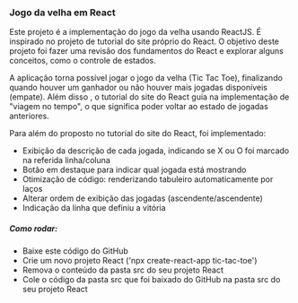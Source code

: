 ### Jogo da velha em React

Este projeto é a implementação do jogo da velha usando ReactJS. É inspirado no projeto de tutorial do site próprio do React. O objetivo deste projeto foi fazer uma revisão dos fundamentos do React e explorar alguns conceitos, como o controle de estados. 

A aplicação torna possível jogar o jogo da velha (Tic Tac Toe), finalizando quando houver um ganhador ou não houver mais jogadas disponíveis (empate). Além disso , o tutorial do site do React guia na implementação de "viagem no tempo", o que significa poder voltar ao estado de jogadas anteriores.

Para além do proposto no tutorial do site do React, foi implementado:
- Exibição da descrição de cada jogada, indicando se X ou O foi marcado na referida linha/coluna
- Botão em destaque para indicar qual jogada está mostrando
- Otimização de código: renderizando tabuleiro automaticamente por laços
- Alterar ordem de exibição das jogadas (ascendente/ascendente)
- Indicação da linha que definiu a vitória

##### Como rodar:
- Baixe este código do GitHub
- Crie um novo projeto React ('npx create-react-app tic-tac-toe')
- Remova o conteúdo da pasta src do seu projeto React
- Cole o código da pasta src que foi baixado do GitHub na pasta src do seu projeto React